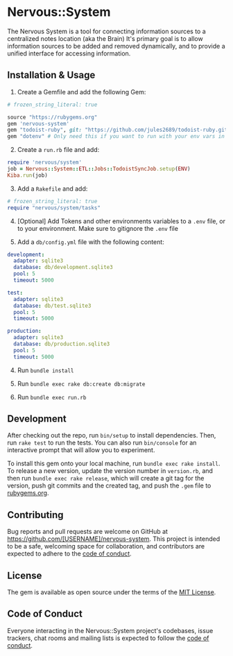 # Nervous::System

The Nervous System is a tool for connecting information sources to a centralized notes location (aka the Brain)
It's primary goal is to allow information sources to be added and removed dynamically, and to provide a unified interface for accessing information.

## Installation & Usage

1. Create a Gemfile and add the following Gem:

```ruby
# frozen_string_literal: true

source "https://rubygems.org"
gem 'nervous-system'
gem "todoist-ruby", git: "https://github.com/jules2689/todoist-ruby.git"
gem "dotenv" # Only need this if you want to run with your env vars in .env file
```

2. Create a `run.rb` file and add:

```ruby
require 'nervous/system'
job = Nervous::System::ETL::Jobs::TodoistSyncJob.setup(ENV)
Kiba.run(job)
```

3. Add a `Rakefile` and add:
```ruby
# frozen_string_literal: true
require "nervous/system/tasks"
```

4. [Optional] Add Tokens and other environments variables to a `.env` file, or to your environment. Make sure to gitignore the `.env` file

5. Add a `db/config.yml` file with the following content:
```yml
development:
  adapter: sqlite3
  database: db/development.sqlite3
  pool: 5
  timeout: 5000

test:
  adapter: sqlite3
  database: db/test.sqlite3
  pool: 5
  timeout: 5000

production:
  adapter: sqlite3
  database: db/production.sqlite3
  pool: 5
  timeout: 5000
```

4. Run `bundle install`

5. Run `bundle exec rake db:create db:migrate`

6. Run `bundle exec run.rb`


## Development

After checking out the repo, run `bin/setup` to install dependencies. Then, run `rake test` to run the tests. You can also run `bin/console` for an interactive prompt that will allow you to experiment.

To install this gem onto your local machine, run `bundle exec rake install`. To release a new version, update the version number in `version.rb`, and then run `bundle exec rake release`, which will create a git tag for the version, push git commits and the created tag, and push the `.gem` file to [rubygems.org](https://rubygems.org).

## Contributing

Bug reports and pull requests are welcome on GitHub at https://github.com/[USERNAME]/nervous-system. This project is intended to be a safe, welcoming space for collaboration, and contributors are expected to adhere to the [code of conduct](https://github.com/[USERNAME]/nervous-system/blob/master/CODE_OF_CONDUCT.md).

## License

The gem is available as open source under the terms of the [MIT License](https://opensource.org/licenses/MIT).

## Code of Conduct

Everyone interacting in the Nervous::System project's codebases, issue trackers, chat rooms and mailing lists is expected to follow the [code of conduct](https://github.com/[USERNAME]/nervous-system/blob/master/CODE_OF_CONDUCT.md).
